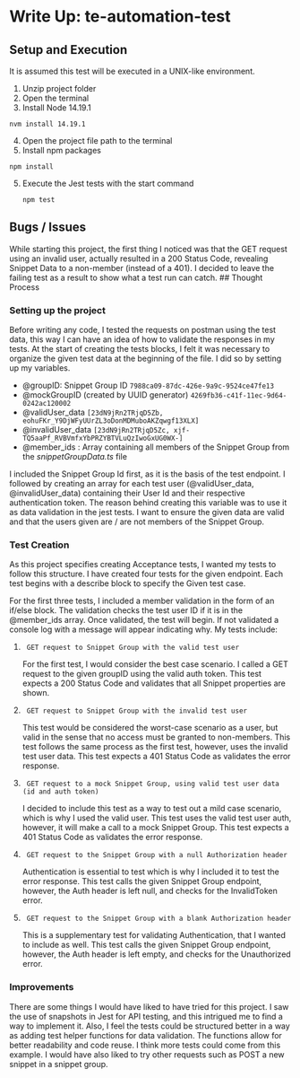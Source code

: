 
# Write Up: te-automation-test




## Setup and Execution
It is assumed this test will be executed in a UNIX-like environment.
            
1. Unzip project folder
2. Open the terminal
3. Install Node 14.19.1
```
nvm install 14.19.1
```
4. Open the project file path to the terminal
5. Install npm packages
```
npm install
```
5. Execute the Jest tests with the start command
	```
    npm test
    ```
## Bugs / Issues
While starting this project, the first thing I noticed was that the GET request using an invalid user, actually resulted in a 200 Status Code, revealing Snippet Data to a non-member (instead of a 401). I decided to leave the failing test as a result to show what a test run can catch. ## Thought Process
### Setting up the project
Before writing any code, I tested the requests on postman using the test data, this way I can have an idea of how to validate the responses in my tests.
At the start of creating the tests blocks, I felt it was necessary to organize the given test data at the beginning of the file.
I did so by setting up my variables.
- @groupID: Snippet Group ID `7988ca09-87dc-426e-9a9c-9524ce47fe13`
- @mockGroupID (created by UUID generator) `4269fb36-c41f-11ec-9d64-0242ac120002`
- @validUser_data `[23dN9jRn2TRjqD5Zb, eohuFKr_Y9DjWFyUUrZL3oDonMDMuboAKZqwgf13XLX]`
- @invalidUser_data `[23dN9jRn2TRjqD5Zc, xjf-TQ5aaPf_RVBVmfxYbPRZYBTVLuQzIwoGxUG0WX-]`
- @member_ids : Array containing all members of the Snippet Group from the *snippetGroupData.ts* file

I included the Snippet Group Id first, as it is the basis of the test endpoint.
I followed by creating an array for each test user (@validUser_data, @invalidUser_data) containing their User Id and their respective authentication token. The reason behind creating this variable was to use it as data validation in the jest tests. I want to ensure the given data are valid and that the users given are / are not members of the Snippet Group.



### Test Creation
As this project specifies creating Acceptance tests, I wanted my tests to follow this structure. I have created four tests for the given endpoint. 
Each test begins with a describe block to specify the Given test case. 

For the first three tests, I included a member validation in the form of an if/else block.
The validation checks the test user ID if it is in the @member_ids array. Once validated, the test will begin. If not validated a console log with a message will appear indicating why. 
My tests include:
1.      GET request to Snippet Group with the valid test user
    For the first test, I would consider the best case scenario. I called a GET request to the given groupID using the valid auth token. This test expects a 200 Status Code and validates that all Snippet properties are shown.

2.      GET request to Snippet Group with the invalid test user
    This test would be considered the worst-case scenario as a user, but valid in the sense that no access must be granted to non-members. This test follows the same process as the first test, however, uses the invalid test user data. This test expects a 401 Status Code as validates the error response.

3.      GET request to a mock Snippet Group, using valid test user data (id and auth token)
    I decided to include this test as a way to test out a mild case scenario, which is why I used the valid user. This test uses the valid test user auth, however, it will make a call to a mock Snippet Group. This test expects a 401 Status Code as validates the error response.

4.      GET request to the Snippet Group with a null Authorization header
    Authentication is essential to test which is why I included it to test the error response. This test calls the given Snippet Group endpoint, however, the Auth header is left null, and checks for the InvalidToken error.

5.      GET request to the Snippet Group with a blank Authorization header
    This is a supplementary test for validating Authentication, that I wanted to include as well. This test calls the given Snippet Group endpoint, however, the Auth header is left empty, and checks for the Unauthorized error.


### Improvements 
There are some things I would have liked to have tried for this project. I saw the use of snapshots in Jest for API testing, and this intrigued me to find a way to implement it.
Also, I feel the tests could be structured better in a way as adding test helper functions for data validation. The functions allow for better readability and code reuse. 
I think more tests could come from this example. I would have also liked to try other requests such as POST a new snippet in a snippet group.

